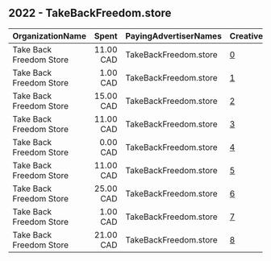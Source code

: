 ## 2022 - TakeBackFreedom.store 
|OrganizationName|Spent|PayingAdvertiserNames|CreativeUrls|Impressions|Genders|AgeBrackets|CountryCodes|BillingAddresses|CandidateBallotInformation|
|:---|---:|:---|:---|---:|:---|:---|:---|:---|:---|
|Take Back Freedom Store|11.00 CAD|TakeBackFreedom.store|[0](https://www.snap.com/political-ads/asset/44b5b06d8c2e9dc676a8459224dbd8ff941b0f6114811460b25220c572401660?mediaType=mp4)|2,568||18+|canada|CA||
|Take Back Freedom Store|1.00 CAD|TakeBackFreedom.store|[1](https://www.snap.com/political-ads/asset/3e975a7e975f277f112e52b48d9fa81157cf3006dba561015af8bda845125b11?mediaType=mp4)|492||18+|canada|CA|Trucker Protesters|
|Take Back Freedom Store|15.00 CAD|TakeBackFreedom.store|[2](https://www.snap.com/political-ads/asset/8a9d8291863fbaae7d64f77b4b57e073168b19e1f494d59d2ac5822dc840b653?mediaType=png)|3,597||18+|canada|CA|Trucker Protesters|
|Take Back Freedom Store|11.00 CAD|TakeBackFreedom.store|[3](https://www.snap.com/political-ads/asset/4dff083b0b584862ae0c52cbe575841c5682fdbf1c7e9612dfdc7ff27afbdd65?mediaType=png)|2,334||18+|canada|CA|Trucker Protesters|
|Take Back Freedom Store|0.00 CAD|TakeBackFreedom.store|[4](https://www.snap.com/political-ads/asset/4dff083b0b584862ae0c52cbe575841c5682fdbf1c7e9612dfdc7ff27afbdd65?mediaType=png)|36||18+|canada|CA|Trucker Protesters|
|Take Back Freedom Store|11.00 CAD|TakeBackFreedom.store|[5](https://www.snap.com/political-ads/asset/3e975a7e975f277f112e52b48d9fa81157cf3006dba561015af8bda845125b11?mediaType=mp4)|2,809||18+|canada|CA||
|Take Back Freedom Store|25.00 CAD|TakeBackFreedom.store|[6](https://www.snap.com/political-ads/asset/4dff083b0b584862ae0c52cbe575841c5682fdbf1c7e9612dfdc7ff27afbdd65?mediaType=png)|6,613||18+|canada|CA|Trucker Protesters|
|Take Back Freedom Store|1.00 CAD|TakeBackFreedom.store|[7](https://www.snap.com/political-ads/asset/8a9d8291863fbaae7d64f77b4b57e073168b19e1f494d59d2ac5822dc840b653?mediaType=png)|332||18+|canada|CA|Trucker Protesters|
|Take Back Freedom Store|21.00 CAD|TakeBackFreedom.store|[8](https://www.snap.com/political-ads/asset/44b5b06d8c2e9dc676a8459224dbd8ff941b0f6114811460b25220c572401660?mediaType=mp4)|4,878||18+|canada|CA|Trucker Protesters|

